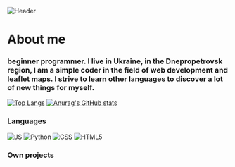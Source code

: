 ![Header](https://cdn.discordapp.com/attachments/902207809385533481/1093303255037132850/finy.png)

# <b>About me</b>

### beginner programmer. I live in Ukraine, in the Dnepropetrovsk region, I am a simple coder in the field of web development and leaflet maps. I strive to learn other languages ​​to discover a lot of new things for myself.

[![Top Langs](https://github-readme-stats.vercel.app/api/top-langs/?username=Finyi&langs_count=8)](https://github.com/anuraghazra/github-readme-stats)
[![Anurag's GitHub stats](https://github-readme-stats.vercel.app/api?username=Finyi)](https://github.com/anuraghazra/github-readme-stats)

### Languages

![JS](https://cdn.discordapp.com/attachments/902207809385533481/1093310015324037120/js.png)
![Python](https://cdn.discordapp.com/attachments/902207809385533481/1093310014795558922/python.png)
![CSS](https://cdn.discordapp.com/attachments/902207809385533481/1093310015072391238/css.png)
![HTML5](https://cdn.discordapp.com/attachments/902207809385533481/1093310014548090930/html.png)

### Own projects
